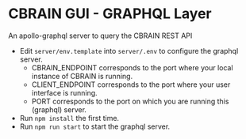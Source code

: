 # CBRAIN GUI - GRAPHQL Layer

An apollo-graphql server to query the CBRAIN REST API

- Edit `server/env.template` into `server/.env` to configure the graphql server.
  - CBRAIN_ENDPOINT corresponds to the port where your local instance of CBRAIN is running.
  - CLIENT_ENDPOINT corresponds to the port where your user interface is running.
  - PORT corresponds to the port on which you are running this (graphql) server.
- Run `npm install` the first time.
- Run `npm run start` to start the graphql server.
